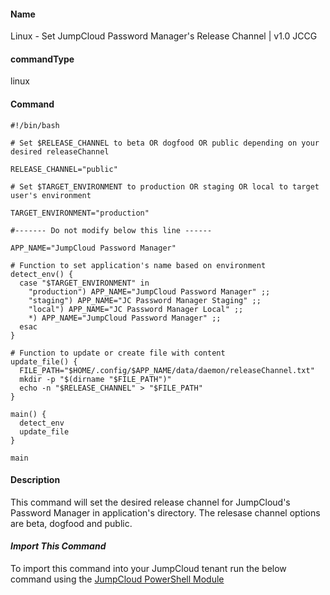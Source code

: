 #### Name

Linux - Set JumpCloud Password Manager's Release Channel | v1.0 JCCG

#### commandType

linux

#### Command

```
#!/bin/bash

# Set $RELEASE_CHANNEL to beta OR dogfood OR public depending on your desired releaseChannel

RELEASE_CHANNEL="public"

# Set $TARGET_ENVIRONMENT to production OR staging OR local to target user's environment

TARGET_ENVIRONMENT="production"

#------- Do not modify below this line ------

APP_NAME="JumpCloud Password Manager"

# Function to set application's name based on environment
detect_env() {
  case "$TARGET_ENVIRONMENT" in
    "production") APP_NAME="JumpCloud Password Manager" ;;
    "staging") APP_NAME="JC Password Manager Staging" ;;
    "local") APP_NAME="JC Password Manager Local" ;;
    *) APP_NAME="JumpCloud Password Manager" ;;
  esac
}

# Function to update or create file with content
update_file() {
  FILE_PATH="$HOME/.config/$APP_NAME/data/daemon/releaseChannel.txt"
  mkdir -p "$(dirname "$FILE_PATH")"
  echo -n "$RELEASE_CHANNEL" > "$FILE_PATH"
}

main() {
  detect_env
  update_file
}

main
```

#### Description

This command will set the desired release channel for JumpCloud's Password Manager in application's directory. The relesase channel options are beta, dogfood and public.

#### *Import This Command*

To import this command into your JumpCloud tenant run the below command using the [JumpCloud PowerShell Module](https://github.com/TheJumpCloud/support/wiki/Installing-the-JumpCloud-PowerShell-Module)


